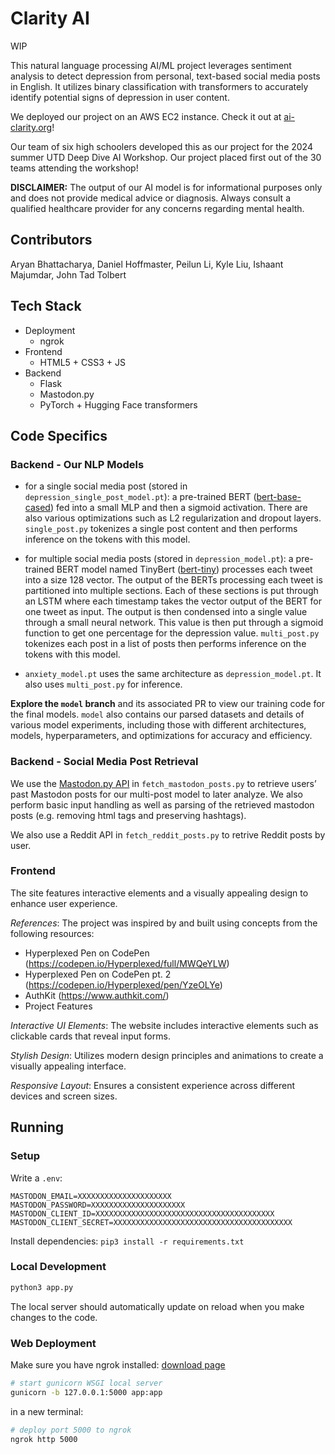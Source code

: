 # Clarity AI

WIP

This natural language processing AI/ML project leverages sentiment analysis to detect depression from personal, text-based social media posts in English. It utilizes binary classification with transformers to accurately identify potential signs of depression in user content. 

We deployed our project on an AWS EC2 instance. Check it out at [ai-clarity.org](https://ai-clarity.org/)!

Our team of six high schoolers developed this as our project for the 2024 summer UTD Deep Dive AI Workshop. Our project placed first out of the 30 teams attending the workshop!

**DISCLAIMER:** The output of our AI model is for informational purposes only and does not provide medical advice or diagnosis. Always consult a qualified healthcare provider for any concerns regarding mental health.

## Contributors

Aryan Bhattacharya, Daniel Hoffmaster, Peilun Li, Kyle Liu, Ishaant Majumdar, John Tad Tolbert

## Tech Stack

* Deployment
  * ngrok
* Frontend
  * HTML5 + CSS3 + JS
* Backend
  * Flask
  * Mastodon.py
  * PyTorch + Hugging Face transformers

## Code Specifics

### Backend - Our NLP Models

* for a single social media post (stored in `depression_single_post_model.pt`): a pre-trained BERT ([bert-base-cased](https://huggingface.co/docs/transformers/en/model_doc/bert)) fed into a small MLP and then a sigmoid activation. There are also various optimizations such as L2 regularization and dropout layers. `single_post.py` tokenizes a single post content and then performs inference on the tokens with this model. 

* for multiple social media posts (stored in `depression_model.pt`): a pre-trained BERT model named TinyBert ([bert-tiny](https://huggingface.co/prajjwal1/bert-tiny)) processes each tweet into a size 128 vector.  The output of the BERTs processing each tweet is partitioned into multiple sections. Each of these sections is put through an LSTM where each timestamp takes the vector output of the BERT for one tweet as input. The output is then condensed into a single value through a small neural network. This value is then put through a sigmoid function to get one percentage for the depression value. `multi_post.py` tokenizes each post in a list of posts then performs inference on the tokens with this model. 

* `anxiety_model.pt` uses the same architecture as `depression_model.pt`. It also uses `multi_post.py` for inference.

**Explore the `model` branch** and its associated PR to view our training code for the final models. `model` also contains our parsed datasets and details of various model experiments, including those with different architectures, models, hyperparameters, and optimizations for accuracy and efficiency.

### Backend - Social Media Post Retrieval

We use the [Mastodon.py API](https://mastodonpy.readthedocs.io/en/stable/) in `fetch_mastodon_posts.py` to retrieve users’ past Mastodon posts for our multi-post model to later analyze. We also perform basic input handling as well as parsing of the retrieved mastodon posts (e.g. removing html tags and preserving hashtags).

We also use a Reddit API in `fetch_reddit_posts.py` to retrive Reddit posts by user.

### Frontend

The site features interactive elements and a visually appealing design to enhance user experience.

*References*:
The project was inspired by and built using concepts from the following resources:

 * Hyperplexed Pen on CodePen (https://codepen.io/Hyperplexed/full/MWQeYLW)
 * Hyperplexed Pen on CodePen pt. 2 (https://codepen.io/Hyperplexed/pen/YzeOLYe)
 * AuthKit (https://www.authkit.com/)
 * Project Features

*Interactive UI Elements*: The website includes interactive elements such as clickable cards that reveal input forms.

*Stylish Design*: Utilizes modern design principles and animations to create a visually appealing interface.

*Responsive Layout*: Ensures a consistent experience across different devices and screen sizes.

## Running

### Setup

Write a `.env`:
```
MASTODON_EMAIL=XXXXXXXXXXXXXXXXXXXXX
MASTODON_PASSWORD=XXXXXXXXXXXXXXXXXXXXX
MASTODON_CLIENT_ID=XXXXXXXXXXXXXXXXXXXXXXXXXXXXXXXXXXXXXXXX
MASTODON_CLIENT_SECRET=XXXXXXXXXXXXXXXXXXXXXXXXXXXXXXXXXXXXXXXX
```

Install dependencies: `pip3 install -r requirements.txt`

### Local Development

```bash
python3 app.py
```

The local server should automatically update on reload when you make changes to the code.

### Web Deployment

Make sure you have ngrok installed: [download page](https://ngrok.com/download)

```bash
# start gunicorn WSGI local server
gunicorn -b 127.0.0.1:5000 app:app
```
in a new terminal:
```bash
# deploy port 5000 to ngrok
ngrok http 5000
```
